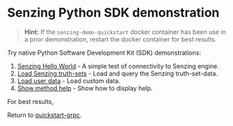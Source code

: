 # Senzing Python SDK demonstration

> **Hint:**  If the `senzing-demo-quickstart` docker container has been use in a prior demonstration,
  restart the docker container for best results.

Try native Python Software Development Kit (SDK) demonstrations:

1. [Senzing Hello World] - A simple test of connectivity to Senzing engine.
1. [Load Senzing truth-sets] - Load and query the Senzing truth-set-data.
1. [Load user data] - Load custom data.
1. [Show method help] - Show how to display help.

For best results,

Return to [quickstart-grpc].

[Load Senzing truth-sets]: load-senzing-truthsets.md
[Load user data]: load-user-data.md
[quickstart-grpc]: README.md
[Senzing Hello World]: senzing-hello-world.md
[Show method help]: show-method-help.md
